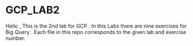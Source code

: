 # GCP_LAB2
Hello , This is the 2nd lab for GCP .
In this Labs there are nine exercises for Big Query .
Each file in this repo corresponds to the given lab and exercise number.
